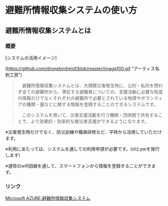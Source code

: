 ﻿### 

避難所情報収集システムの使い方
============

避難所情報収集システムとは
------------

### 概要

[システムの活用イメージ]

(https://github.com/dronebird/eisf/blob/master/image100.gif "アーティス名刺工房")

>　避難所情報収集システムとは、大規模災害発生時に、公的・私的を問わず全ての避難所から、滞在する避難者についての、支援活動に必要な粒度の情報だけでなくそれぞれの避難所で必要とされている物資やボランティアの種類・量などに関する情報を登録することのできるシステムです。

>　このシステムを用いて、災害支援活動を行う機関・団体間で共有することで、より効果的・効率的な被災者支援ができるようになります。
>
※災害発生時だけでなく、防災訓練や職員研修など、平時から活用していただけます。
>
※利用にあたっては、システムを通しての利用申請が必要です。(idとpwを発行します)
>
※通常のwifi回線を通して、スマートフォンから情報を登録することができます。


### リンク

[Microsoft AZURE:避難所情報収集システム](http://cns.japanwest.cloudapp.azure.com/LoginASystem.php)
